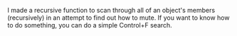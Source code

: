 I made a recursive function to scan through all of an object's members (recursively) in an attempt to find out how to mute. If you want to know how to do something, you can do a simple Control+F search.
